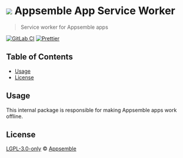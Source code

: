 # ![](https://gitlab.com/appsemble/appsemble/-/raw/0.28.11/config/assets/logo.svg) Appsemble App Service Worker

> Service worker for Appsemble apps

[![GitLab CI](https://gitlab.com/appsemble/appsemble/badges/0.28.11/pipeline.svg)](https://gitlab.com/appsemble/appsemble/-/releases/0.28.11)
[![Prettier](https://img.shields.io/badge/code_style-prettier-ff69b4.svg)](https://prettier.io)

## Table of Contents

- [Usage](#usage)
- [License](#license)

## Usage

This internal package is responsible for making Appsemble apps work offline.

## License

[LGPL-3.0-only](https://gitlab.com/appsemble/appsemble/-/blob/0.28.11/LICENSE.md) ©
[Appsemble](https://appsemble.com)
